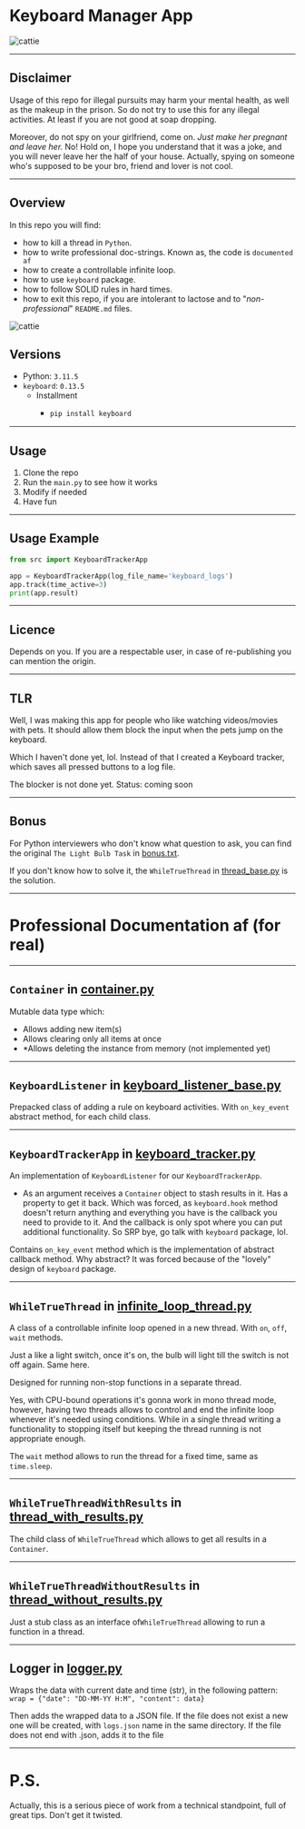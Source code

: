 # Keyboard Manager App

![cattie](https://i.pinimg.com/736x/a9/87/a0/a987a02b162eb20680ec8bdcbc9bf275.jpg)


---
## Disclaimer
Usage of this repo for illegal pursuits may harm your mental health, as well as the makeup in the prison.
So do not try to use this for any illegal activities. At least if you are not good at soap dropping.

Moreover, do not spy on your girlfriend, come on. _Just make her pregnant and leave her._ No! Hold on,
I hope you understand that it was a joke, and you will never leave her the half of your house.
Actually, spying on someone who's supposed to be your bro, friend and lover is not cool.

---
## Overview

In this repo you will find:
- how to kill a thread in `Python`.
- how to write professional doc-strings. Known as, the code is `documented af`
- how to create a controllable infinite loop.
- how to use `keyboard` package.
- how to follow SOLID rules in hard times.
- how to exit this repo, if you are intolerant to lactose and to "_non-professional_" `README.md` files.

![cattie](https://qph.cf2.quoracdn.net/main-qimg-64d2a98c13c8bd0550c6ae5f9af2a311)


## Versions

- Python: `3.11.5`
- `keyboard`: `0.13.5`
  - Installment
    - ```bash
      pip install keyboard
      ```


---
## Usage

1. Clone the repo
2. Run the `main.py` to see how it works
3. Modify if needed
4. Have fun

---
## Usage Example

```python
from src import KeyboardTrackerApp

app = KeyboardTrackerApp(log_file_name='keyboard_logs')
app.track(time_active=3)
print(app.result)
```
---


## Licence

Depends on you. If you are a respectable user, in case of re-publishing you can mention the origin.

---
## TLR 

Well, I was making this app for people who like watching videos/movies with pets.
It should allow them block the input when the pets jump on the keyboard.

Which I haven't done yet, lol. 
Instead of that I created a Keyboard tracker, which saves all pressed buttons to a log file.

The blocker is not done yet. Status: coming soon

---
## Bonus

For Python interviewers who don't know what question to ask, you can find the original `The Light Bulb Task` in [bonus.txt](bonus.txt).

If you don't know how to solve it, the `WhileTrueThread` in [thread_base.py](src%2Fpackages%2Fthread%2Fthread_base.py) is the solution.

---
# Professional Documentation af (for real)

---

## `Container` in [container.py](src%2Fpackages%2Fcustom_data_types%2Fcontainer.py)

Mutable data type which:
- Allows adding new item(s)
- Allows clearing only all items at once
- *Allows deleting the instance from memory (not implemented yet)


---

## `KeyboardListener` in [keyboard_listener_base.py](src%2Fpackages%2Fkeyboard_listener%2Fkeyboard_listener_base.py)

Prepacked class of adding a rule on keyboard activities. With `on_key_event` abstract method, for each child class.

---

## `KeyboardTrackerApp` in [keyboard_tracker.py](src%2Fimplementations%2Fkeyboard_tracker.py)
An implementation of `KeyboardListener` for our `KeyboardTrackerApp`.
- As an argument receives a  `Container` object to stash results in it. Has a property to get it back. 
 Which was forced, as `keyboard.hook` method doesn't return anything and everything you have is the callback you need to provide to it.
 And the callback is only spot where you can put additional functionality. So SRP bye, go talk with `keyboard` package, lol.

Contains `on_key_event` method which is the implementation of abstract callback method. Why abstract? It was forced because of the "lovely" design of `keyboard` package.

---

## `WhileTrueThread` in [infinite_loop_thread.py](tests%2Fpackage_tests%2Finfinite_loop_thread.py)

A class of a controllable infinite loop opened in a new thread. With `on`, `off`, `wait` methods. 

Just a like a light switch, once it's on, the bulb will light till the switch is not off again. Same here.

Designed for running non-stop functions in a separate thread.

Yes, with CPU-bound operations it's gonna work in mono thread mode, however, having two threads allows to control and end the infinite loop whenever it's needed using conditions.
While in a single thread writing a functionality to stopping itself but keeping the thread running is not appropriate enough.  

The `wait` method allows to run the thread for a fixed time, same as `time.sleep`. 

---

## `WhileTrueThreadWithResults` in [thread_with_results.py](src%2Fimplementations%2Fthread_with_results.py)

The child class of `WhileTrueThread` which allows to get all results in a `Container`. 

---

## `WhileTrueThreadWithoutResults` in [thread_without_results.py](src%2Fimplementations%2Fthread_without_results.py)

Just a stub class as an interface of`WhileTrueThread` allowing to run a function in a thread.

---

## Logger in [logger.py](src%2Fimplementations%2Fdata_logger%2Flogger.py)

Wraps the data with current date and time (str), in the following pattern:
`wrap = {"date": "DD-MM-YY H:M", "content": data}`

Then adds the wrapped data to a JSON file.
If the file does not exist a new one will be created, with `logs.json` name in the same directory.
If the file does not end with .json, adds it to the file

---

# P.S.
Actually, this is a serious piece of work from a technical standpoint, full of great tips. Don't get it twisted.
